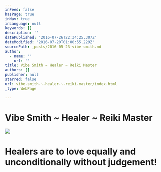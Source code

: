 ```yaml
---
inFeed: false
hasPage: true
inNav: true
inLanguage: null
keywords: []
description: ''
datePublished: '2016-07-26T22:34:25.307Z'
dateModified: '2016-07-20T01:00:55.229Z'
sourcePath: _posts/2016-05-23-vibe-smith.md
author:
  - name: ''
    url: ''
title: Vibe Smith ~ Healer ~ Reiki Master
authors: []
publisher: null
starred: false
url: vibe-smith-~-healer-~-reiki-master/index.html
_type: WebPage

---
```

# Vibe Smith ~ Healer ~ Reiki Master
![](https://the-grid-user-content.s3-us-west-2.amazonaws.com/0f7fcb24-d015-4a4f-be48-f6489cc60117.jpg)

# Healers are to love equally and unconditionally without judgement!